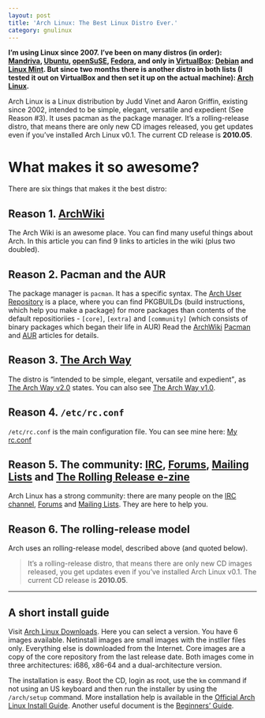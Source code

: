 ```yaml
---
layout: post
title: 'Arch Linux: The Best Linux Distro Ever.'
category: gnulinux
---
```

**I&#8217;m using Linux since 2007. I&#8217;ve been on many distros (in order): [Mandriva][], [Ubuntu][], [openSuSE][], [Fedora][], and only in [VirtualBox][]: [Debian][] and [Linux Mint][]. But since two months there is another distro in both lists (I tested it out on VirtualBox and then set it up on the actual machine): [Arch Linux][].**

<!--more-->

Arch Linux is a Linux distribution by Judd Vinet and Aaron Griffin, existing since 2002, intended to be simple, elegant, versatile and expedient (See Reason #3). It uses pacman as the package manager. It&#8217;s a rolling-release distro, that means there are only new CD images released, you get updates even if you&#8217;ve installed Arch Linux v0.1. The current CD release is **2010.05**.

# What makes it so awesome?
There are six things that makes it the best distro:

## Reason 1. [ArchWiki][]
The Arch Wiki is an awesome place. You can find many useful things about Arch. In this article you can find 9 links to articles in the wiki (plus two doubled).

## Reason 2. Pacman and the AUR
The package manager is `pacman`. It has a specific syntax. The [Arch User Repository][AUR] is a place, where you can find PKGBUILDs (build instructions, which help you make a package) for more packages than contents of the default repositioriies - `[core]`, `[extra]` and `[community]` (which consists of binary packages which began their life in AUR) Read the [ArchWiki][] [Pacman][] and [AUR][ArchWiki: AUR] articles for details.

## Reason 3. [The Arch Way][tawv2]
The distro is <q>intended to be simple, elegant, versatile and expedient</q>, as [The Arch Way v2.0][tawv2] states. You can also see [The Arch Way v1.0][tawv1].

## Reason 4. `/etc/rc.conf`
`/etc/rc.conf` is the main configuration file. You can see mine here: [My rc.conf][]

## Reason 5. The community: [IRC][], [Forums][], [Mailing Lists][MLs] and [The Rolling Release e-zine][]
Arch Linux has a strong community: there are many people on the [IRC channel][IRC], [Forums][] and [Mailing Lists][MLs]. They are here to help you.

## Reason 6. The rolling-release model
Arch uses an rolling-release model, described above (and quoted below).

> It&#8217;s a rolling-release distro, that means there are only new CD images released, you get updates even if you&#8217;ve installed Arch Linux v0.1. The current CD release is **2010.05**.

<hr>

## A short install guide
Visit [Arch Linux Downloads][]. Here you can select a version. You have 6 images available. Netinstall images are small images with the instller files only. Everything else is downloaded from the Internet. Core images are a copy of the core repository from the last release date. Both images come in three architectures: i686, x86-64 and a dual-architecture version.

The installation is easy. Boot the CD, login as root, use the `km` command if not using an US keyboard and then run the installer by using the `/arch/setup` command. More installation help is available in the [Official Arch Linux Install Guide][]. Another useful document is the [Beginners&#8217; Guide][beginners guide].

[Mandriva]:                          http://www2.mandriva.com/en/ "Mandriva"
[Ubuntu]:                            http://ubuntu.com "Ubuntu"
[openSuSE]:                          http://opensuse.org "openSuSE"
[Fedora]:                            http://fedoraproject.org "Fedora"
[VirtualBox]:                        http://virtualbox.org "VirtualBox"
[Debian]:                            http://debian.org "Debian"
[Linux Mint]:                        http://linuxmint.com "Linux Mint"
[Arch Linux]:                        http://archlinux.org "Arch Linux"
[ArchWiki]:                          https://wiki.archlinux.org/index.php/Main_Page "ArchWiki"
[Pacman]:                            https://wiki.archlinux.org/index.php/Pacman "Pacman"
[AUR]:                               http://aur.archlinux.org/ "AUR"
[ArchWiki: AUR]:                     https://wiki.archlinux.org/index.php/Arch_User_Repository "ArchWiki: Arch User Repository"
[my rc.conf]:                        http://kwpolska.co.cc/privpastebin/index.php?id=1297105122.9 "My rc.conf"
[IRC]:                               https://wiki.archlinux.org/index.php/IRC_Channel "IRC Channel"
[Forums]:                            https://bbs.archlinux.org "Forums"
[MLs]:                               http://mailman.archlinux.org/mailman/listinfo/ "Mailing Lists"
[The Rolling Release e-zine]:        http://rollingrelease.com/ "Rolling Release"
[tawv1]:                             https://wiki.archlinux.org/index.php/The_Arch_Way "The Arch Way"
[tawv2]:                             https://wiki.archlinux.org/index.php/The_Arch_Way_v2.0 "The Arch Way v2.0"
[The History of Arch Linux]:         https://wiki.archlinux.org/index.php/History_of_Arch_Linux "History of Arch linux"
[Arch Linux Downloads]:              http://www.archlinux.org/download/ "Arch Linux Downloads"
[Official Arch Linux Install Guide]: https://wiki.archlinux.org/index.php/Official_Arch_Linux_Install_Guide "Official Arch Linux Install Guide"
[beginners guide]:                   https://wiki.archlinux.org/index.php/Beginners%27_Guide "Beginners&#8217; Guide"
[contact]:                           http://kwpolska.co.cc/contact/ "Contact"
